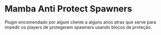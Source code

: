 # Mamba Anti Protect Spawners
 
Plugin encomendado por algum cliente a alguns anos atras que serve para impedir os players de protegerem spawners usando blocos de proteção.
